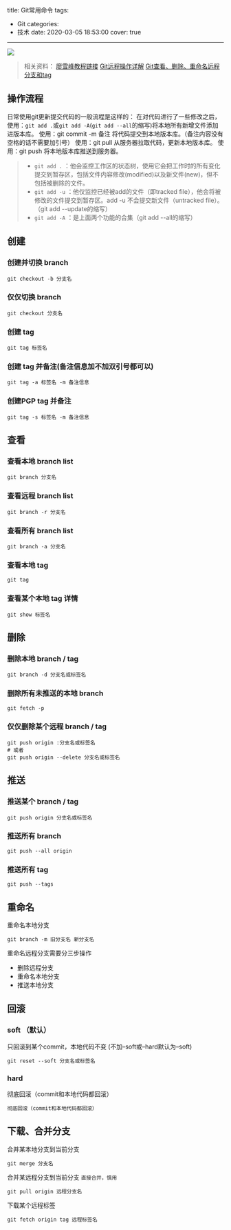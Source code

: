 title: Git常用命令
tags:
  - Git
categories:
  - 技术
date: 2020-03-05 18:53:00
cover: true

---

![](https://imgconvert.csdnimg.cn/aHR0cHM6Ly91cGxvYWQtaW1hZ2VzLmppYW5zaHUuaW8vdXBsb2FkX2ltYWdlcy8xMjU1MzI0OS1lYWJlMjk2MGJlZGJjMmExLmpwZw?x-oss-process=image/format,png)
<!-- more -->

>相关资料：
[廖雪峰教程链接](https://www.liaoxuefeng.com/wiki/896043488029600)
[Git远程操作详解](https://www.ruanyifeng.com/blog/2014/06/git_remote.html)
[Git查看、删除、重命名远程分支和tag](https://blog.zengrong.net/post/1746.html)

## 操作流程
日常使用git更新提交代码的一般流程是这样的：
    在对代码进行了一些修改之后，使用：`git add .`或`git add -A`(`git add --all`的缩写)将本地所有新增文件添加进版本库。
    使用：git commit -m 备注 将代码提交到本地版本库。（备注内容没有空格的话不需要加引号）
    使用：git pull 从服务器拉取代码，更新本地版本库。
    使用：git push 将本地版本库推送到服务器。

>* `git add .` ：他会监控工作区的状态树，使用它会把工作时的所有变化提交到暂存区，包括文件内容修改(modified)以及新文件(new)，但不包括被删除的文件。
>* `git add -u` ：他仅监控已经被add的文件（即tracked file），他会将被修改的文件提交到暂存区。add -u 不会提交新文件（untracked file）。（git add --update的缩写）
>* `git add -A` ：是上面两个功能的合集（git add --all的缩写）

## 创建
### 创建并切换 branch
```
git checkout -b 分支名
```
### 仅仅切换 branch
```
git checkout 分支名
```
### 创建 tag
```
git tag 标签名
```
### 创建 tag 并备注(备注信息加不加双引号都可以)
```
git tag -a 标签名 -m 备注信息
```
### 创建PGP tag 并备注
```
git tag -s 标签名 -m 备注信息
```
## 查看
### 查看本地 branch list
```
git branch 分支名
```
### 查看远程 branch list
```
git branch -r 分支名
```
### 查看所有 branch list
```
git branch -a 分支名
```
### 查看本地 tag
```
git tag
```
### 查看某个本地 tag 详情
```
git show 标签名
```
## 删除
### 删除本地 branch / tag
```
git branch -d 分支名或标签名
```
### 删除所有未推送的本地 branch
```
git fetch -p
```
### 仅仅删除某个远程 branch / tag
```
git push origin :分支名或标签名
# 或者
git push origin --delete 分支名或标签名
```
## 推送
### 推送某个 branch / tag
```
git push origin 分支名或标签名
```
### 推送所有 branch
```
git push --all origin
```
### 推送所有 tag
```
git push --tags
```
## 重命名
重命名本地分支
```
git branch -m 旧分支名 新分支名
```
重命名远程分支需要分三步操作
*  删除远程分支
* 重命名本地分支
* 推送本地分支

## 回滚
### soft （默认）
只回滚到某个commit，本地代码不变 (不加–soft或–hard默认为–soft)
```
git reset --soft 分支名或标签名
```
### hard
彻底回滚（commit和本地代码都回滚）
```
彻底回滚（commit和本地代码都回滚）
```
## 下载、合并分支
合并某本地分支到当前分支
```
git merge 分支名
```
合并某远程分支到当前分支 `直接合并，慎用`
```
git pull origin 远程分支名
```
下载某个远程标签
```
git fetch origin tag 远程标签名
```
